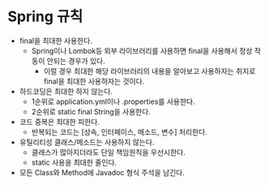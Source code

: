 Spring 규칙
=================

- final을 최대한 사용한다.
    + Spring이나 Lombok등 외부 라이브러리를 사용하면 final을 사용해서 정상 작동이 안되는 경우가 있다.
        * 이럴 경우 최대한 해당 라이브러리의 내용을 알아보고 사용하자는 취지로 final을 최대한 사용하자는 것이다.
- 하드코딩은 최대한 하지 않는다.
    + 1순위로 application.yml이나 .properties를 사용한다.
    + 2순위로 static final String을 사용한다.
- 코드 중복은 최대한 피한다.
    + 반복되는 코드는 [상속, 인터페이스, 메소드, 변수] 처리한다.
- 유틸리티성 클래스/메소드는 사용하지 않는다.
    + 클래스가 많아지더라도 단일 책임원칙을 우선시한다.
    + static 사용을 최대한 줄인다.
- 모든 Class와 Method에 Javadoc 형식 주석을 남긴다.